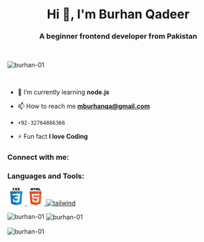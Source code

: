 <h1 align="center">Hi 👋, I'm Burhan Qadeer</h1>
<h3 align="center">A beginner frontend developer from Pakistan</h3>

<img src="https://th.bing.com/th/id/OIP.A6Sl8DS_C6-mYf2KiqvtyAHaFj?w=232&h=180&c=7&r=0&o=5&dpr=1.5&pid=1.7" alt="">

<p align="left"> <img src="https://komarev.com/ghpvc/?username=burhan-01&label=Profile%20views&color=0e75b6&style=flat" alt="burhan-01" /> </p>

<p align="left"> <a href="https://twitter.com/" target="blank"><img src="https://img.shields.io/twitter/follow/?logo=twitter&style=for-the-badge" alt="" /></a> </p>

- 🌱 I’m currently learning **node.js**

- 📫 How to reach me **mburhanqa@gmail.com** 
-     +92-32764866366

- ⚡ Fun fact **I love Coding**

<h3 align="left">Connect with me:</h3>
<p align="left">
</p>

<h3 align="left">Languages and Tools:</h3>
<p align="left"> <a href="https://www.w3schools.com/css/" target="_blank" rel="noreferrer"> <img src="https://raw.githubusercontent.com/devicons/devicon/master/icons/css3/css3-original-wordmark.svg" alt="css3" width="40" height="40"/> </a> <a href="https://www.w3.org/html/" target="_blank" rel="noreferrer"> <img src="https://raw.githubusercontent.com/devicons/devicon/master/icons/html5/html5-original-wordmark.svg" alt="html5" width="40" height="40"/> </a> <a href="https://tailwindcss.com/" target="_blank" rel="noreferrer"> <img src="https://www.vectorlogo.zone/logos/tailwindcss/tailwindcss-icon.svg" alt="tailwind" width="40" height="40"/> </a> </p>

<p><img align="left" src="https://github-readme-stats.vercel.app/api/top-langs?username=burhan-01&show_icons=true&locale=en&layout=compact" alt="burhan-01" /></p>

<p>&nbsp;<img align="center" src="https://github-readme-stats.vercel.app/api?username=burhan-01&show_icons=true&locale=en" alt="burhan-01" /></p>

<p><img align="center" src="https://github-readme-streak-stats.herokuapp.com/?user=burhan-01&" alt="burhan-01" /></p>
